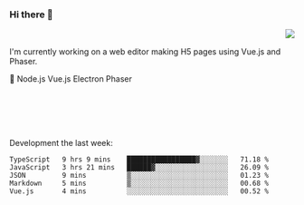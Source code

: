 ### Hi there 👋

<img align="right" src="https://github-readme-stats.vercel.app/api?username=jasonpanggo"/>

<br>
<p align="left">
I'm currently working on a web editor making H5 pages using Vue.js and Phaser.
</p>
<p align="left">
📖 Node.js Vue.js Electron Phaser
</p>
<br>
<br>
<br>
<br>

Development the last week:
<!--START_SECTION:waka-->
```text
TypeScript   9 hrs 9 mins    █████████████████▓░░░░░░░   71.18 % 
JavaScript   3 hrs 21 mins   ██████▓░░░░░░░░░░░░░░░░░░   26.09 % 
JSON         9 mins          ▒░░░░░░░░░░░░░░░░░░░░░░░░   01.23 % 
Markdown     5 mins          ▒░░░░░░░░░░░░░░░░░░░░░░░░   00.68 % 
Vue.js       4 mins          ░░░░░░░░░░░░░░░░░░░░░░░░░   00.52 % 
```
<!--END_SECTION:waka-->

<!--
**JASONPANGGO/jasonpanggo** is a ✨ _special_ ✨ repository because its `README.md` (this file) appears on your GitHub profile.

Here are some ideas to get you started:

- 🔭 I’m currently working on ...
- 🌱 I’m currently learning ...
- 👯 I’m looking to collaborate on ...
- 🤔 I’m looking for help with ...
- 💬 Ask me about ...
- 📫 How to reach me: ...
- 😄 Pronouns: ...
- ⚡ Fun fact: ...
-->

